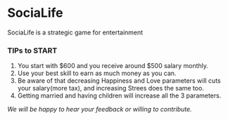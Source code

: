 # SociaLife
SociaLife is a strategic game for entertainment

### TIPs to START
1. You start with $600 and you receive around $500 salary monthly.
2. Use your best skill to earn as much money as you can.
3. Be aware of that decreasing Happiness and Love parameters will cuts your salary(more tax), and increasing Strees does the same too. 
4. Getting married and having children will increase all the 3 parameters. 


*We will be happy to hear your feedback or willing to contribute.*
